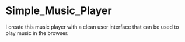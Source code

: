 # Simple_Music_Player
I create this music player with a clean user interface that can be used to play music in the browser.
